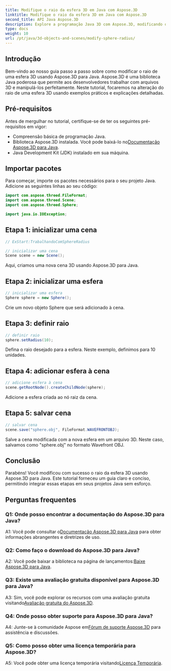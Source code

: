 ```yaml
---
title: Modifique o raio da esfera 3D em Java com Aspose.3D
linktitle: Modifique o raio da esfera 3D em Java com Aspose.3D
second_title: API Java Aspose.3D
description: Explore a programação Java 3D com Aspose.3D, modificando o raio da esfera sem esforço. Baixe agora para uma experiência de desenvolvimento 3D perfeita.
type: docs
weight: 10
url: /pt/java/3d-objects-and-scenes/modify-sphere-radius/
---
```

## Introdução

Bem-vindo ao nosso guia passo a passo sobre como modificar o raio de uma esfera 3D usando Aspose.3D para Java. Aspose.3D é uma biblioteca Java poderosa que permite aos desenvolvedores trabalhar com arquivos 3D e manipulá-los perfeitamente. Neste tutorial, focaremos na alteração do raio de uma esfera 3D usando exemplos práticos e explicações detalhadas.

## Pré-requisitos

Antes de mergulhar no tutorial, certifique-se de ter os seguintes pré-requisitos em vigor:

- Compreensão básica de programação Java.
-  Biblioteca Aspose.3D instalada. Você pode baixá-lo no[Documentação Aspose.3D para Java](https://reference.aspose.com/3d/java/).
- Java Development Kit (JDK) instalado em sua máquina.

## Importar pacotes

Para começar, importe os pacotes necessários para o seu projeto Java. Adicione as seguintes linhas ao seu código:

```java
import com.aspose.threed.FileFormat;
import com.aspose.threed.Scene;
import com.aspose.threed.Sphere;

import java.io.IOException;
```

## Etapa 1: inicializar uma cena

```java
// ExStart:TrabalhandoComSphereRadius

// inicializar uma cena
Scene scene = new Scene();
```

Aqui, criamos uma nova cena 3D usando Aspose.3D para Java.

## Etapa 2: inicializar uma esfera

```java
// inicializar uma esfera
Sphere sphere = new Sphere();
```

Crie um novo objeto Sphere que será adicionado à cena.

## Etapa 3: definir raio

```java
// definir raio
sphere.setRadius(10);
```

Defina o raio desejado para a esfera. Neste exemplo, definimos para 10 unidades.

## Etapa 4: adicionar esfera à cena

```java
// adicione esfera à cena
scene.getRootNode().createChildNode(sphere);
```

Adicione a esfera criada ao nó raiz da cena.

## Etapa 5: salvar cena

```java
// salvar cena
scene.save("sphere.obj", FileFormat.WAVEFRONTOBJ);
```

Salve a cena modificada com a nova esfera em um arquivo 3D. Neste caso, salvamos como "sphere.obj" no formato Wavefront OBJ.

## Conclusão

Parabéns! Você modificou com sucesso o raio da esfera 3D usando Aspose.3D para Java. Este tutorial forneceu um guia claro e conciso, permitindo integrar essas etapas em seus projetos Java sem esforço.

## Perguntas frequentes

### Q1: Onde posso encontrar a documentação do Aspose.3D para Java?

 A1: Você pode consultar o[Documentação Aspose.3D para Java](https://reference.aspose.com/3d/java/) para obter informações abrangentes e diretrizes de uso.

### Q2: Como faço o download do Aspose.3D para Java?

 A2: Você pode baixar a biblioteca na página de lançamentos:[Baixe Aspose.3D para Java](https://releases.aspose.com/3d/java/).

### Q3: Existe uma avaliação gratuita disponível para Aspose.3D para Java?

 A3: Sim, você pode explorar os recursos com uma avaliação gratuita visitando[Avaliação gratuita do Aspose.3D](https://releases.aspose.com/).

### Q4: Onde posso obter suporte para Aspose.3D para Java?

 A4: Junte-se à comunidade Aspose em[Fórum de suporte Aspose.3D](https://forum.aspose.com/c/3d/18) para assistência e discussões.

### Q5: Como posso obter uma licença temporária para Aspose.3D?

 A5: Você pode obter uma licença temporária visitando[Licença Temporária](https://purchase.aspose.com/temporary-license/).